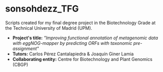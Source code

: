 # sonsohdezz_TFG
Scripts created for my final degree project in the Biotechnology Grade at the Technical University of Madrid (UPM).


* **Project's title:** *"Improving functional annotation of metagenomic data with eggNOG-mapper by predicting ORFs with taxonomic pre-assignment"* 
* **Tutors:** Carlos Pérez Cantalapiedra & Joaquín Giner Lamia
* **Collaborating entity:** Centre for Biotechnology and Plant Genomics (CBGP)
